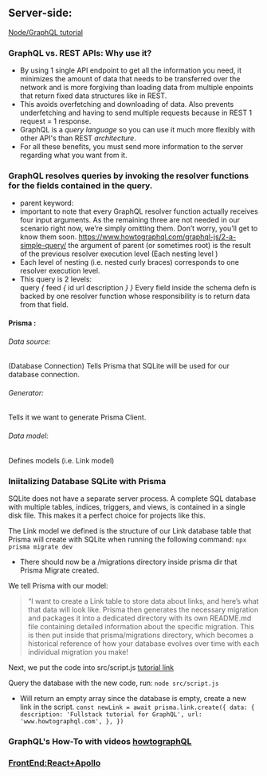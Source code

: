 

## Server-side:

[Node/GraphQL tutorial](https://www.howtographql.com/graphql-js/0-introduction)

### GraphQL vs. REST APIs: Why use it?

- By using 1 single API endpoint to get all the information you need, it minimizes the amount of data that needs to be transferred over the network and is more forgiving than loading data from multiple enpoints that return fixed data structures like in REST.
- This avoids overfetching and downloading of data. Also prevents underfetching and having to send multiple requests because in REST 1 request = 1 response.
- GraphQL is a _query language_ so you can use it much more flexibly with other API's than REST _architecture_.
- For all these benefits, you must send more information to the server regarding what you want from it.

### GraphQL resolves queries by invoking the resolver functions for the fields contained in the query.

- parent keyword:
- important to note that every GraphQL resolver function actually receives four input arguments. As the remaining three are not needed in our scenario right now, we’re simply omitting them. Don’t worry, you’ll get to know them soon.
  https://www.howtographql.com/graphql-js/2-a-simple-query/
  the argument of parent (or sometimes root) is the result of the previous resolver execution level (Each nesting level )
- Each level of nesting (i.e. nested curly braces) corresponds to one resolver execution level. 
-  This query is 2 levels: <br>
query _{_
feed _{_
id
url
description
_}_
_}_
Every field inside the schema defn is backed by one resolver function whose responsibility is to return data from that field.
<!-- On the first level, it invokes the feed resolver and returns the entire data stored in links. For the second 2. invokes resolvers of the Link type b/c of our schema it knows that a list feed return a list of Link elements
So the incoming parent obj is the element inside of the links list.-->

#### Prisma :
<!-- 
install Prisma CLI and Prisma Client
`npm install prisma --save-dev`
`npm install @prisma/client`

In project root:
`npx prisma init`
<br>
There should now be a prisma directory inside your project, with a file called schema.prisma.

<!--Remember the GraphQL schema that you’ve been working with until now? Well, Prisma has a schema, too! Inside the prisma directory that was created in the last step, you’ll see a file called schema.prisma. You can think of the schema.prisma file as a database schema. It has three components:

1. Data source: Specifies your database connection.
2. Generator: Indicates that you want to generate Prisma Client.
3. Data model: Defines your application models. Each model will be mapped to a table in the underlying database.-->


###### Data source: 
(Database Connection) Tells Prisma that SQLite will be used for our database connection.
###### Generator: 
Tells it we want to generate Prisma Client.
###### Data model: 
Defines models
(i.e. Link model)

### Iniitalizing Database SQLite with Prisma

SQLite does not have a separate server process. A complete SQL database with multiple tables, indices, triggers, and views, is contained in a single disk file. This makes it a perfect choice for projects like this.

The Link model we defined is the structure of our Link database table that Prisma will create with SQLite when running the following command:
`npx prisma migrate dev`

- There should now be a /migrations directory inside prisma dir that Prisma Migrate created.

We tell Prisma with our model:

> “I want to create a Link table to store data about links, and here’s what that data will look like. Prisma then generates the necessary migration and packages it into a dedicated directory with its own README.md file containing detailed information about the specific migration. This is then put inside that prisma/migrations directory, which becomes a historical reference of how your database evolves over time with each individual migration you make!

Next, we put the code into src/script.js [tutorial link](https://www.howtographql.com/graphql-js/4-adding-a-database/)

Query the database with the new code, run: `node src/script.js`

- Will return an empty array since the database is empty, create a new link in the script.
`const newLink = await prisma.link.create({
    data: {
      description: 'Fullstack tutorial for GraphQL',
      url: 'www.howtographql.com',
    },
  })`
### GraphQL's How-To with videos [howtographQL](https://www.howtographql.com/)
### [FrontEnd:React+Apollo](https://www.howtographql.com/react-apollo/0-introduction/)
